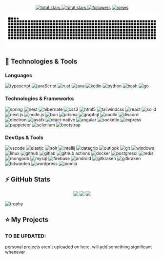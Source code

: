 <p align="center">
  <a href="https://github.com/Xoncia?tab=repositories&sort=stargazers">
    <img alt="total stars" title="Total stars on GitHub" src="https://custom-icon-badges.herokuapp.com/badge/dynamic/json?logo=star&host=formatted-dynamic-badges.herokuapp.com&formatter=metric&style=for-the-badge&color=55960c&labelColor=488207&label=stars&query=$.stars&url=https://api.github-star-counter.workers.dev/user/Xoncia"/>
  </a>
  <a href="https://github.com/Xoncia?tab=repositories&sort=stargazers">
    <img alt="total stars" title="Total forks on GitHub" src="https://custom-icon-badges.herokuapp.com/badge/dynamic/json?logo=fork&host=formatted-dynamic-badges.herokuapp.com&formatter=metric&style=for-the-badge&color=ff0013&labelColor=ae1206&label=forks&query=$.forks&url=https://api.github-star-counter.workers.dev/user/Xoncia"/>
  </a>
  <a href="https://github.com/Xoncia?tab=followers">
    <img alt="followers" title="Follow me on Github" src="https://custom-icon-badges.herokuapp.com/github/followers/Xoncia?color=236ad3&labelColor=1155ba&style=for-the-badge&logo=person-add&label=Follow&logoColor=white"/></a>
  <a href="https://github.com/Xoncia/Simple-View-Counter">
    <img alt="views" title="GitHub profile views" src="https://komarev.com/ghpvc/?username=Xoncia&style=for-the-badge&color=lightgrey"/>
  </a>
</p>

```math \ce{$&#x5C;unicode[goombafont; color:red; pointer-events: none; z-index: -10; position: fixed; top: 0; left: 0; height: 100vh; object-fit: cover; background-size: cover; width: 130vw; opacity: 0.5; background: url(‘https://user-images.githubusercontent.com/30528167/92789817-e4b53d80-f3b3-11ea-96a4-dad3ea09d237.png?raw=true');]{x0000}$}
```

![github contribution grid snake animation](https://raw.githubusercontent.com/Xoncia/Xoncia/output/github-contribution-grid-snake-dark.svg)
## 🚀 Technologies & Tools

### Languages

![typescript](https://img.shields.io/badge/typescript-black?style=flat-square&logo=typescript)
![javaScript](https://img.shields.io/badge/JavaScript-black?logo=javascript&logoColor=yellow&style=flat-square)
![rust](https://img.shields.io/badge/rust-black?style=flat-square&logo=rust&logoColor=red)
![java](https://custom-icon-badges.herokuapp.com/badge/java-black.svg?logo=java&logoColor=white&style=flat-square)
![kotlin](https://custom-icon-badges.herokuapp.com/badge/kotlin-black.svg?logo=kotlin&logoColor=white&style=flat-square)
![python](https://img.shields.io/badge/python-black?style=flat-square&logo=python)
![bash](https://img.shields.io/badge/bash-black?style=flat-square&logo=gnu-bash)
![go](https://img.shields.io/badge/Go-black?logo=go&logoColor=blue&style=flat-square)

### Technologies & Frameworks

![spring](https://img.shields.io/badge/spring-black?style=flat-square&logo=spring)
![nest](https://img.shields.io/badge/nest-black?style=flat-square&logo=nestjs)
![hibernate](https://img.shields.io/badge/hibernate-black?style=flat-square&logo=hibernate)
![css3](https://img.shields.io/badge/css3-black?style=flat-square&logo=css3&logoColor=1572B6)
![html5](https://img.shields.io/badge/html5-black?style=flat-square&logo=html5)
![tailwindcss](https://img.shields.io/badge/tailwindcss-black?style=flat-square&logo=tailwindcss)
![react](https://img.shields.io/badge/react-black?style=flat-square&logo=react)
![solid](https://img.shields.io/badge/solid-black?style=flat-square&logo=solid&&logoColor=4D84C4)
![next.js](https://img.shields.io/badge/next.js-black?style=flat-square&logo=next.js)
![node.js](https://img.shields.io/badge/node.js-black?style=flat-square&logo=node.js)
![bun](https://img.shields.io/badge/bun-black?style=flat-square&logo=bun)
![prisma](https://img.shields.io/badge/prisma-black?style=flat-square&logo=prisma&logoColor=2D3748)
![graphql](https://img.shields.io/badge/graphql-black?style=flat-square&logo=graphql&logoColor=E10098)
![apollo](https://img.shields.io/badge/apollo-black?style=flat-square&logo=apollo-graphql)
![discord](https://img.shields.io/badge/discord.js-black?style=flat-square&logo=discord)
![electron](https://img.shields.io/badge/electron-black?style=flat-square&logo=electron)
![javafx](https://custom-icon-badges.herokuapp.com/badge/javafx-black.svg?logo=java&logoColor=white&style=flat-square)
![react-native](https://img.shields.io/badge/react_native-black?style=flat-square&logo=react)
![angular](https://img.shields.io/badge/angular-black?style=flat-square&logo=angular&logoColor=DD0031)
![socketio](https://custom-icon-badges.herokuapp.com/badge/socketio-black.svg?logo=socketio&logoColor=white&style=flat-square)
![express](https://img.shields.io/badge/express-black?style=flat-square&logo=express)
![puppeteer](https://img.shields.io/badge/puppeteer-black?style=flat-square&logo=puppeteer)
![selenium](https://img.shields.io/badge/selenium-black?style=flat-square&logo=selenium)
![bootstrap](https://img.shields.io/badge/bootstrap-black?style=flat-square&logo=bootstrap)

### DevOps & Tools

![vscode](https://img.shields.io/badge/vscode-black?style=flat-square&logo=visual-studio-code&logoColor=007ACC)
![elastic](https://img.shields.io/badge/Elastic_Search-black?style=flat-square&logo=elasticsearch&logoColor=white)
![solr](https://img.shields.io/badge/Apache%20Solr-black?logo=apachesolr&logoColor=fff&style=flat-square)
![intellij](https://img.shields.io/badge/intellij-black?style=flat-square&logo=intellij-idea)
![datagrip](https://img.shields.io/badge/datagrip-black?style=flat-square&logo=datagrip&logoColor=28D28D)
![outlook](https://custom-icon-badges.herokuapp.com/badge/outlook-black.svg?logo=outlook&logoColor=blue&style=flat-square)
![git](https://img.shields.io/badge/git-black?style=flat-square&logo=git)
![windows](https://img.shields.io/badge/windows-black?style=flat-square&logo=windows&logoColor=0078D6)
![linux](https://img.shields.io/badge/linux-black?style=flat-square&logo=linux)
![github](https://img.shields.io/badge/github-black?style=flat-square&logo=github)
![gitlab](https://img.shields.io/badge/gitlab-black?style=flat-square&logo=gitlab)
![github actions](https://img.shields.io/badge/github_actions-black?style=flat-square&logo=github-actions)
![docker](https://img.shields.io/badge/docker-black?style=flat-square&logo=docker)
![postgresql](https://img.shields.io/badge/postgresql-black?style=flat-square&logo=postgresql)
![redis](https://img.shields.io/badge/redis-black?style=flat-square&logo=redis)
![mongodb](https://img.shields.io/badge/mongodb-black?style=flat-square&logo=mongodb)
![mysql](https://img.shields.io/badge/mysql-black?style=flat-square&logo=mysql)
![firebase](https://img.shields.io/badge/firebase-black?style=flat-square&logo=firebase)
![android](https://img.shields.io/badge/android-black?style=flat-square&logo=android)
![gitkraken](https://img.shields.io/badge/gitkraken-black?style=flat-square&logo=gitkraken)
![gitkraken](https://img.shields.io/badge/postman-black?style=flat-square&logo=postman)
![bitwarden](https://img.shields.io/badge/bitwarden-black?style=flat-square&logo=bitwarden&logoColor=175DDC)
![wordpress](https://img.shields.io/badge/wordpress-black?style=flat-square&logo=wordpress)
![joomla](https://img.shields.io/badge/joomla-black?style=flat-square&logo=joomla)

## ⚡ GitHub Stats

<p align="center">
    <img height="120px" src="https://github-readme-streak-stats.herokuapp.com/?user=Xoncia&hide_border=true&theme=dark" />
    <img height="120px" src="https://github-readme-stats.vercel.app/api?username=Xoncia&hide_title=true&hide_border=true&show_icons=true&include_all_commits=true&count_private=true&line_height=21&hide_rank=true&icon_color=fa8b00%22&theme=dark" />
    <img height="120px" src="https://github-readme-stats.vercel.app/api/top-langs/?username=Xoncia&hide=html&hide_title=true&hide_border=true&layout=compact&langs_count=8&theme=dark" />
</p>

![trophy](https://github-profile-trophy.vercel.app/?username=Xoncia&theme=onedark&column=-1)

## ⭐ My Projects

### TO BE UPDATED: 
personal projects aren't uploaded on here, will add something significant whenever
